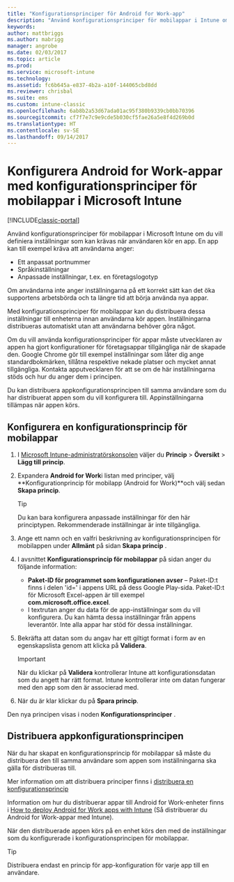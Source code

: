 ```yaml
---
title: "Konfigurationsprinciper för Android for Work-app"
description: "Använd konfigurationsprinciper för mobilappar i Intune om du vill definiera inställningar som kan krävas när användaren kör en Android for Work-app."
keywords: 
author: mattbriggs
ms.author: mabrigg
manager: angrobe
ms.date: 02/03/2017
ms.topic: article
ms.prod: 
ms.service: microsoft-intune
ms.technology: 
ms.assetid: fc6b645a-e837-4b2a-a10f-144065cbd8dd
ms.reviewer: chrisbal
ms.suite: ems
ms.custom: intune-classic
ms.openlocfilehash: 6ab8b2a53d67ada01ac95f380b9339cb0bb70396
ms.sourcegitcommit: cf7f7e7c9e9cde5b030cf5fae26a5e8f4d269b0d
ms.translationtype: HT
ms.contentlocale: sv-SE
ms.lasthandoff: 09/14/2017
---
```

# <a name="configure-android-for-work-apps-with-mobile-app-configuration-policies-in-microsoft-intune"></a>Konfigurera Android for Work-appar med konfigurationsprinciper för mobilappar i Microsoft Intune

[!INCLUDE[classic-portal](../includes/classic-portal.md)]

Använd konfigurationsprinciper för mobilappar i Microsoft Intune om du vill definiera inställningar som kan krävas när användaren kör en app. En app kan till exempel kräva att användarna anger:

-   Ett anpassat portnummer
-   Språkinställningar
-   Anpassade inställningar, t.ex. en företagslogotyp

Om användarna inte anger inställningarna på ett korrekt sätt kan det öka supportens arbetsbörda och ta längre tid att börja använda nya appar.

Med konfigurationsprinciper för mobilappar kan du distribuera dessa inställningar till enheterna innan användarna kör appen. Inställningarna distribueras automatiskt utan att användarna behöver göra något.

Om du vill använda konfigurationsprinciper för appar måste utvecklaren av appen ha gjort konfigurationer för företagsappar tillgängliga när de skapade den. Google Chrome gör till exempel inställningar som låter dig ange standardbokmärken, tillåtna respektive nekade platser och mycket annat tillgängliga. Kontakta apputvecklaren för att se om de här inställningarna stöds och hur du anger dem i principen.

Du kan distribuera appkonfigurationsprincipen till samma användare som du har distribuerat appen som du vill konfigurera till. Appinställningarna tillämpas när appen körs.

## <a name="configure-a-mobile-app-configuration-policy"></a>Konfigurera en konfigurationsprincip för mobilappar

1.  I [Microsoft Intune-administratörskonsolen](https://manage.microsoft.com) väljer du **Princip** &gt; **Översikt** &gt; **Lägg till princip**.

2.  Expandera **Android for Work**i listan med principer, välj **Konfigurationprincip för mobilapp (Android for Work)**och välj sedan **Skapa princip**.

    > [!TIP]
    > Du kan bara konfigurera anpassade inställningar för den här principtypen. Rekommenderade inställningar är inte tillgängliga.

3.  Ange ett namn och en valfri beskrivning av konfigurationsprincipen för mobilappen under **Allmänt** på sidan **Skapa princip** .

4. I avsnittet **Konfigurationsprincip för mobilappar** på sidan anger du följande information:
    - **Paket-ID för programmet som konfigurationen avser** – Paket-ID:t finns i delen 'id=' i appens URL på dess Google Play-sida. Paket-ID:t för Microsoft Excel-appen är till exempel **com.microsoft.office.excel**.
    - I textrutan anger du data för de app-inställningar som du vill konfigurera. Du kan hämta dessa inställningar från appens leverantör. Inte alla appar har stöd för dessa inställningar.
5.  Bekräfta att datan som du angav har ett giltigt format i form av en egenskapslista genom att klicka på **Validera**.

    > [!IMPORTANT]
    > När du klickar på **Validera** kontrollerar Intune att konfigurationsdatan som du angett har rätt format. Intune kontrollerar inte om datan fungerar med den app som den är associerad med.

6.  När du är klar klickar du på **Spara princip**.

Den nya principen visas i noden **Konfigurationsprinciper** .


## <a name="deploy-the-app-configuration-policy"></a>Distribuera appkonfigurationsprincipen
När du har skapat en konfigurationsprincip för mobilappar så måste du distribuera den till samma användare som appen som inställningarna ska gälla för distribueras till.

Mer information om att distribuera principer finns i [distribuera en konfigurationsprincip](/intune-classic/deploy-use/manage-settings-and-features-on-your-devices-with-microsoft-intune-policies#deploy-a-configuration-policy)

Information om hur du distribuerar appar till Android for Work-enheter finns i [How to deploy Android for Work apps with Intune](android-for-work-apps.md) (Så distribuerar du Android for Work-appar med Intune).

När den distribuerade appen körs på en enhet körs den med de inställningar som du konfigurerade i konfigurationsprincipen för mobilappar.

> [!TIP]
> Distribuera endast en princip för app-konfiguration för varje app till en användare.
